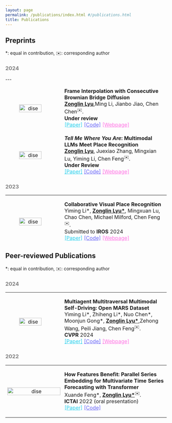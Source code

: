 ```yaml
---
layout: page
permalink: /publications/index.html #/publications.html
title: Publications
---
```


<style>
  /* 自定义链接样式 */
  .custom-link—project {
    color: rgb(255,115,227);
  }
</style>

<style>
  /* 自定义链接样式 */
  .custom-link—code {
    color: rgb(103, 100, 248);
  }
</style>

<style>
  /* 自定义链接样式 */
  .custom-link—paper {
    color: rgb(39, 207, 236);
  }
</style>


## Preprints

*: equal in contribution, ✉️: corresponding author


<h3 style="color: gray;">2024</h3>
---

<table style="width:100%;border:0px;border-spacing:0px;border-collapse:separate;margin-right:auto;margin-left:auto;">
  <tbody>
    <tr>
      <td style="margin:5px;padding:5px;width:35%;max-width:90%" align="center" class="image-wrapper">
        <img style="margin:1px;padding-right:20px;width:65%;max-width:100%" src="https://zonglinl.github.io/images/BB.png" alt="dise"> 
      </td>
      <td width="75%" valign="center" class="text-wrapper"> 
          <papertitle>
            <strong>
              	Frame Interpolation with Consecutive Brownian Bridge Diffusion
            </strong>
          </papertitle>
          <br>
          <strong><u>Zonglin Lyu</u></strong>,Ming Li, Jianbo Jiao, Chen Chen<sup>✉️</sup>.
          <br>  
          <strong>Under review</strong>
          <br>
          <a href="https://arxiv.org/pdf/2405.05953" class="custom-link—paper">[Paper]</a>
          <a href="https://github.com/ZonglinL/ConsecutiveBrownianBridge" class="custom-link—code">[Code]</a>
          <a href="https://zonglinl.github.io/videointerp/" class="custom-link—project">[Webpage]</a>
      </td>
    </tr>

  </tbody>
</table>

<table style="width:100%;border:0px;border-spacing:0px;border-collapse:separate;margin-right:auto;margin-left:auto;">
  <tbody>
    <tr>
      <td style="margin:5px;padding:5px;width:35%;max-width:90%" align="center" class="image-wrapper">
        <img style="margin:1px;padding-right:20px;width:65%;max-width:100%" src="https://zonglinl.github.io/images/LLM4VPR.png" alt="dise"> 
      </td>
      <td width="75%" valign="center" class="text-wrapper"> 
          <papertitle>
            <strong>
              	<i>Tell Me Where You Are</i>: Multimodal LLMs Meet Place Recognition
            </strong>
          </papertitle>
          <br>
          <strong><u>Zonglin Lyu</u></strong>, Juexiao Zhang, Mingxian Lu, Yiming Li, Chen Feng<sup>✉️</sup>.
          <br>  
          <strong>Under Review</strong> 
          <br>
          <a href="https://arxiv.org/pdf/2406.17520" class="custom-link—paper">[Paper]</a>
          <a href="https://github.com/ai4ce/LLM4VPR" class="custom-link—code">[Code]</a>
          <a href="https://ai4ce.github.io/LLM4VPR/" class="custom-link—project">[Webpage]</a>
      </td>
    </tr>

  </tbody>
</table>


<h3 style="color: gray;">2023</h3>

---

<table style="width:100%;border:0px;border-spacing:0px;border-collapse:separate;margin-right:auto;margin-left:auto;">
  <tbody>
    <tr>
      <td style="margin:5px;padding:5px;width:35%;max-width:90%" align="center" class="image-wrapper">
        <img style="margin:1px;padding-right:20px;width:65%;max-width:100%" src="https://zonglinl.github.io/images/CoVPR.jpg" alt="dise"> 
      </td>
      <td width="75%" valign="center" class="text-wrapper"> 
          <papertitle>
            <strong>
              Collaborative Visual Place Recognition
            </strong>
          </papertitle>
          <br>
          Yiming Li*, <strong><u>Zonglin Lyu*</u></strong>, Mingxuan Lu, Chao Chen, Michael Milford, Chen Feng<sup>✉️</sup>.
          <br>  
          Submitted to <strong>IROS</strong> 2024
          <br>
          <a href="https://arxiv.org/abs/2310.05541" class="custom-link—paper">[Paper]</a>
          <a href="https://github.com/ai4ce/CoVPR" class="custom-link—code">[Code]</a>
          <a href="https://ai4ce.github.io/CoVPR/" class="custom-link—project">[Webpage]</a>
      </td>
    </tr>

  </tbody>
</table>



## Peer-reviewed Publications

*: equal in contribution, ✉️: corresponding author

<!-- =================================================================================== -->

<h3 style="color: gray;">2024</h3>

---

<table style="width:100%;border:0px;border-spacing:0px;border-collapse:separate;margin-right:auto;margin-left:auto;">
  <tbody>
    <tr>
      <td style="margin:5px;padding:5px;width:35%;max-width:90%" align="center" class="image-wrapper">
        <img style="margin:1px;padding-right:20px;width:65%;max-width:100%" src="https://zonglinl.github.io/images/MARS.png" alt="dise"> 
      </td>
      <td width="75%" valign="center" class="text-wrapper"> 
          <papertitle>
            <strong>
              	Multiagent Multitraversal Multimodal Self-Driving: Open MARS Dataset
            </strong>
          </papertitle>
          <br>
          Yiming Li*, Zhiheng Li*, Nuo Chen*, Moonjun Gong*, <strong><u>Zonglin Lyu*</u></strong>,Zehong Wang, Peili Jiang, Chen Feng<sup>✉️</sup>.
          <br>  
          <strong>CVPR</strong> 2024
          <br>
          <a href="https://openaccess.thecvf.com/content/CVPR2024/papers/Li_Multiagent_Multitraversal_Multimodal_Self-Driving_Open_MARS_Dataset_CVPR_2024_paper.pdf" class="custom-link—paper">[Paper]</a>
          <a href="https://github.com/ai4ce/MARS" class="custom-link—code">[Code]</a>
          <a href="https://ai4ce.github.io/MARS" class="custom-link—project">[Webpage]</a>
      </td>
    </tr>

  </tbody>
</table>

<h3 style="color: gray;">2022</h3>

---


<table style="width:100%;border:0px;border-spacing:0px;border-collapse:separate;margin-right:auto;margin-left:auto;">
  <tbody>
    <tr>
      <td style="margin:5px;padding:5px;width:35%;max-width:90%" align="center" class="image-wrapper">
        <img style="margin:1px;padding-right:20px;width:100%;max-width:100%" src="https://zonglinl.github.io/images/parallel.png" alt="dise"> 
      </td>
      <td width="75%" valign="center" class="text-wrapper"> 
          <papertitle>
            <strong>
              How Features Benefit: Parallel Series Embedding for Multivariate Time Series Forecasting with Transformer
            </strong>
          </papertitle>
          <br>
          Xuande Feng*, <strong><u>Zonglin Lyu*</u></strong><sup>✉️</sup>.
          <br>  
          <strong>ICTAI</strong> 2022 (oral presentation)
          <br>
          <a href="https://ieeexplore.ieee.org/document/10098079" class="custom-link—paper">[Paper]</a>
          <a href="https://github.com/ZonglinL/ParallelSeries" class="custom-link—code">[Code]</a>
      </td>
    </tr>

  </tbody>
</table>



<!-- =================================================================================== -->



---
